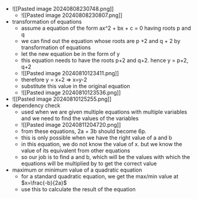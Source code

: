 - ![[Pasted image 20240808230748.png]]
	- ![[Pasted image 20240808230807.png]]
- transformation of equations
	- assume a equation of the form ax^2 + bx + c = 0 having roots p and q
	- we can find out the equation whose roots are p +2 and q + 2 by transformation of equations
	- let the new equation be in the form of y
	- this equation needs to have the roots p+2 and q+2. hence y = p+2, q+2
	- ![[Pasted image 20240810123411.png]]
	- therefore y = x+2 => x=y-2
	- substitute this value in the original equation
	- ![[Pasted image 20240810123536.png]]
- ![[Pasted image 20240810125255.png]]
- dependency check
	- used when we are given multiple equations with multiple variables and we need to find the values of the variables
	- ![[Pasted image 20240811204720.png]]
	- from these equations, 2a + 3b should become 6p.
	- this is only possible when we have the right value of a and b
	- in this equation, we do not know the value of x. but we know the value of its equivalent from other equations
	- so our job is to find a and b, which will be the values with which the equations will be multiplied by to get the correct value
- maximum or minimum value of a quadratic equation
	- for a standard quadratic equation, we get the max/min value at $x=\frac{-b}{2a}$ 
	- use this to calculate the result of the equation 
